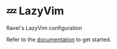 # 💤 LazyVim
Ravel's LazyVim configuration

Refer to the [documentation](https://lazyvim.github.io/installation) to get started.
